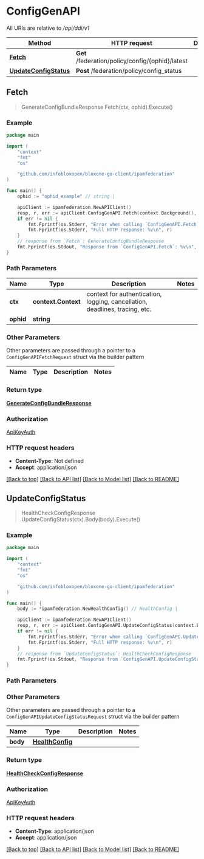 # ConfigGenAPI

All URIs are relative to */api/ddi/v1*

Method | HTTP request | Description
------------- | ------------- | -------------
[**Fetch**](ConfigGenAPI.md#Fetch) | **Get** /federation/policy/config/{ophid}/latest | 
[**UpdateConfigStatus**](ConfigGenAPI.md#UpdateConfigStatus) | **Post** /federation/policy/config_status | 



## Fetch

> GenerateConfigBundleResponse Fetch(ctx, ophid).Execute()



### Example

```go
package main

import (
	"context"
	"fmt"
	"os"

	"github.com/infobloxopen/bloxone-go-client/ipamfederation"
)

func main() {
	ophid := "ophid_example" // string | 

	apiClient := ipamfederation.NewAPIClient()
	resp, r, err := apiClient.ConfigGenAPI.Fetch(context.Background(), ophid).Execute()
	if err != nil {
		fmt.Fprintf(os.Stderr, "Error when calling `ConfigGenAPI.Fetch``: %v\n", err)
		fmt.Fprintf(os.Stderr, "Full HTTP response: %v\n", r)
	}
	// response from `Fetch`: GenerateConfigBundleResponse
	fmt.Fprintf(os.Stdout, "Response from `ConfigGenAPI.Fetch`: %v\n", resp)
}
```

### Path Parameters


Name | Type | Description  | Notes
------------- | ------------- | ------------- | -------------
**ctx** | **context.Context** | context for authentication, logging, cancellation, deadlines, tracing, etc.
**ophid** | **string** |  | 

### Other Parameters

Other parameters are passed through a pointer to a `ConfigGenAPIFetchRequest` struct via the builder pattern


Name | Type | Description  | Notes
------------- | ------------- | ------------- | -------------

### Return type

[**GenerateConfigBundleResponse**](GenerateConfigBundleResponse.md)

### Authorization

[ApiKeyAuth](../README.md#ApiKeyAuth)

### HTTP request headers

- **Content-Type**: Not defined
- **Accept**: application/json

[[Back to top]](#) [[Back to API list]](../README.md#documentation-for-api-endpoints)
[[Back to Model list]](../README.md#documentation-for-models)
[[Back to README]](../README.md)


## UpdateConfigStatus

> HealthCheckConfigResponse UpdateConfigStatus(ctx).Body(body).Execute()



### Example

```go
package main

import (
	"context"
	"fmt"
	"os"

	"github.com/infobloxopen/bloxone-go-client/ipamfederation"
)

func main() {
	body := *ipamfederation.NewHealthConfig() // HealthConfig | 

	apiClient := ipamfederation.NewAPIClient()
	resp, r, err := apiClient.ConfigGenAPI.UpdateConfigStatus(context.Background()).Body(body).Execute()
	if err != nil {
		fmt.Fprintf(os.Stderr, "Error when calling `ConfigGenAPI.UpdateConfigStatus``: %v\n", err)
		fmt.Fprintf(os.Stderr, "Full HTTP response: %v\n", r)
	}
	// response from `UpdateConfigStatus`: HealthCheckConfigResponse
	fmt.Fprintf(os.Stdout, "Response from `ConfigGenAPI.UpdateConfigStatus`: %v\n", resp)
}
```

### Path Parameters



### Other Parameters

Other parameters are passed through a pointer to a `ConfigGenAPIUpdateConfigStatusRequest` struct via the builder pattern


Name | Type | Description  | Notes
------------- | ------------- | ------------- | -------------
**body** | [**HealthConfig**](HealthConfig.md) |  | 

### Return type

[**HealthCheckConfigResponse**](HealthCheckConfigResponse.md)

### Authorization

[ApiKeyAuth](../README.md#ApiKeyAuth)

### HTTP request headers

- **Content-Type**: application/json
- **Accept**: application/json

[[Back to top]](#) [[Back to API list]](../README.md#documentation-for-api-endpoints)
[[Back to Model list]](../README.md#documentation-for-models)
[[Back to README]](../README.md)

